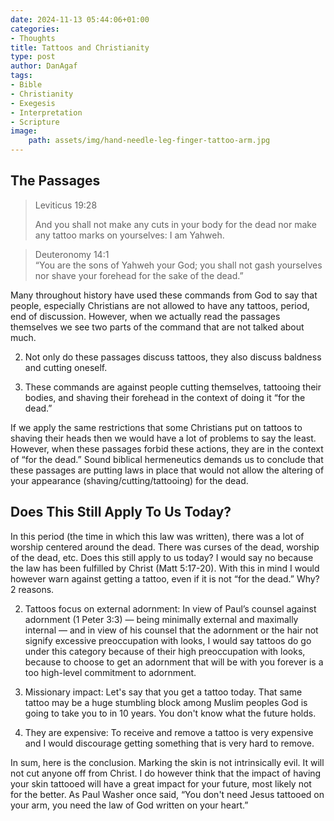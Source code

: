 ```yaml
---
date: 2024-11-13 05:44:06+01:00
categories:
- Thoughts
title: Tattoos and Christianity
type: post
author: DanAgaf
tags:
- Bible
- Christianity
- Exegesis
- Interpretation
- Scripture
image:
    path: assets/img/hand-needle-leg-finger-tattoo-arm.jpg
---
```



## The Passages





> Leviticus 19:28
> 
> 
> 
> 
> And you shall not make any cuts in your body for the dead nor make any tattoo marks on yourselves: I am Yahweh.





> Deuteronomy 14:1  
> “You are the sons of Yahweh your God; you shall not gash yourselves nor shave your forehead for the sake of the dead.”




Many throughout history have used these commands from God to say that people, especially Christians are not allowed to have any tattoos, period, end of discussion. However, when we actually read the passages themselves we see two parts of the command that are not talked about much.




2. Not only do these passages discuss tattoos, they also discuss baldness and cutting oneself.

6. These commands are against people cutting themselves, tattooing their bodies, and shaving their forehead in the context of doing it “for the dead.”




If we apply the same restrictions that some Christians put on tattoos to shaving their heads then we would have a lot of problems to say the least. However, when these passages forbid these actions, they are in the context of “for the dead.” Sound biblical hermeneutics demands us to conclude that these passages are putting laws in place that would not allow the altering of your appearance (shaving/cutting/tattooing) for the dead.




## Does This Still Apply To Us Today?




In this period (the time in which this law was written), there was a lot of worship centered around the dead. There was curses of the dead, worship of the dead, etc. Does this still apply to us today? I would say no because the law has been fulfilled by Christ (Matt 5:17-20). With this in mind I would however warn against getting a tattoo, even if it is not “for the dead.” Why? 2 reasons.




2. Tattoos focus on external adornment: In view of Paul’s counsel against adornment (1 Peter 3:3) — being minimally external and maximally internal — and in view of his counsel that the adornment or the hair not signify excessive preoccupation with looks, I would say tattoos do go under this category because of their high preoccupation with looks, because to choose to get an adornment that will be with you forever is a too high-level commitment to adornment.

6. Missionary impact: Let's say that you get a tattoo today. That same tattoo may be a huge stumbling block among Muslim peoples God is going to take you to in 10 years. You don't know what the future holds.

10. They are expensive: To receive and remove a tattoo is very expensive and I would discourage getting something that is very hard to remove.




In sum, here is the conclusion. Marking the skin is not intrinsically evil. It will not cut anyone off from Christ. I do however think that the impact of having your skin tattooed will have a great impact for your future, most likely not for the better. As Paul Washer once said, “You don't need Jesus tattooed on your arm, you need the law of God written on your heart.”


